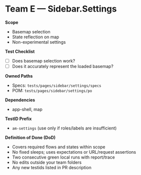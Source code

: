 # Team E — Sidebar.Settings

**Scope**

- Basemap selection
- State reflection on map
- Non-experimental settings

**Test Checklist**

- [ ] Does basemap selection work?
- [ ] Does it accurately represent the loaded basemap?

**Owned Paths**

- Specs: `tests/pages/sidebar/settings/specs`
- POM: `tests/pages/sidebar/settings/po`

**Dependencies**

- app-shell, map

**TestID Prefix**

- `am-settings` (use only if roles/labels are insufficient)

**Definition of Done (DoD)**

- Covers required flows and states within scope
- No fixed sleeps; uses expectations or URL/request assertions
- Two consecutive green local runs with report/trace
- No edits outside your team folders
- Any new testids listed in PR description
